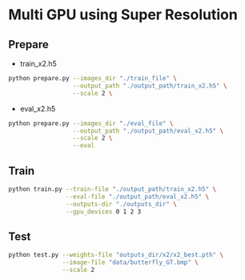 # Multi GPU using Super Resolution

## Prepare
- train_x2.h5
```bash
python prepare.py --images_dir "./train_file" \
                  --output_path "./output_path/train_x2.h5" \
                  --scale 2 \
```
- eval_x2.h5
```bash
python prepare.py --images_dir "./eval_file" \
                  --output_path "./output_path/eval_x2.h5" \
                  --scale 2 \
                  --eval
```


## Train
```bash
python train.py --train-file "./output_path/train_x2.h5" \
                --eval-file "./output_path/eval_x2.h5" \
                --outputs-dir "./outputs_dir" \
                --gpu_devices 0 1 2 3            
```

## Test
```bash
python test.py --weights-file "outputs_dir/x2/x2_best.pth" \
               --image-file "data/butterfly_GT.bmp" \
               --scale 2
```
